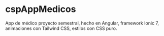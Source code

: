 # cspAppMedicos
App de médico proyecto semestral, hecho en Angular, framework Ionic 7, animaciones con Tailwind CSS, estilos con CSS puro.
